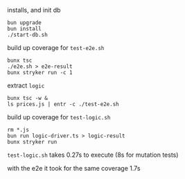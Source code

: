 installs, and init db

```shell
bun upgrade
bun install
./start-db.sh
```

build up coverage for `test-e2e.sh`

```shell
bunx tsc
./e2e.sh > e2e-result
bunx stryker run -c 1
```

extract `logic`

```shell
bunx tsc -w &
ls prices.js | entr -c ./test-e2e.sh
```

build up coverage for `test-logic.sh`

```shell
rm *.js
bun run logic-driver.ts > logic-result
bunx stryker run
```

`test-logic.sh` takes 0.27s to execute (8s for mutation tests)

with the e2e it took for the same coverage 1.7s
